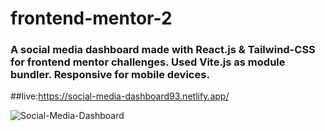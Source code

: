 # frontend-mentor-2

### A social media dashboard made with React.js & Tailwind-CSS for frontend mentor challenges. Used Vite.js as module bundler. Responsive for mobile devices.

##live:https://social-media-dashboard93.netlify.app/

![Social-Media-Dashboard](https://user-images.githubusercontent.com/110178135/207462448-6a0a0d9e-b157-443a-92c4-ca7d31a32c91.png)
